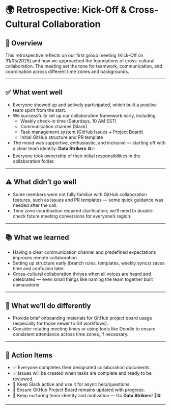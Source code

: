 # 🌍 Retrospective: Kick-Off & Cross-Cultural Collaboration

## 🧠 Overview

This retrospective reflects on our first group meeting (Kick-Off on 31/05/2025)
and how we approached the foundations of cross-cultural collaboration. The meeting
set the tone for teamwork, communication, and coordination across different time
zones and backgrounds.

---

## ✅ What went well

- Everyone showed up and actively participated, which built a positive team spirit
from the start.
- We successfully set up our collaboration framework early, including:
  - Weekly check-in time (Saturdays, 10 AM EST)
  - Communication channel (Slack)
  - Task management system (GitHub Issues + Project Board)
  - Initial GitHub structure and PR template
- The mood was supportive, enthusiastic, and inclusive — starting off with a clear
team identity: **Data Strikers** ⚽🔥
- Everyone took ownership of their initial responsibilities in the collaboration
folder.

---

## ⚠️ What didn’t go well

- Some members were not fully familiar with GitHub collaboration features, such
as Issues and PR templates — some quick guidance was needed after the call.
- Time zone coordination required clarification; we’ll need to double-check
future meeting conversions for everyone’s region.

---

## 📚 What we learned

- Having a clear communication channel and predefined expectations improves remote
collaboration.
- Setting up structure early (branch rules, templates, weekly syncs) saves time
and confusion later.
- Cross-cultural collaboration thrives when all voices are heard and celebrated
— even small things like naming the team together built camaraderie.

---

## 🔄 What we’ll do differently

- Provide brief onboarding materials for GitHub project board usage (especially
for those newer to Git workflows).
- Consider rotating meeting times or using tools like Doodle to ensure consistent
attendance across time zones, if necessary.

---

## 📝 Action Items

- ✅ Everyone completes their designated collaboration documents.
- ✅ Issues will be created when tasks are complete and ready to be reviewed.
- 📌 Keep Slack active and use it for async help/questions.
- 📌 Ensure GitHub Project Board remains updated with progress.
- 📌 Keep nurturing team identity and motivation — Go **Data Strikers**! 💪⚽

---
